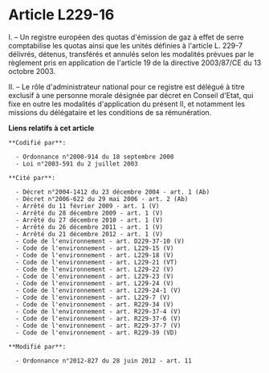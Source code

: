 # Article L229-16

I. – Un registre européen des quotas d'émission de gaz à effet de serre comptabilise les quotas ainsi que les unités définies
à l'article L. 229-7 délivrés, détenus, transférés et annulés selon les modalités prévues par le règlement pris en
application de l'article 19 de la directive 2003/87/CE du 13 octobre 2003.

II. – Le rôle d'administrateur national pour ce registre est délégué à titre exclusif à une personne morale désignée par
décret en Conseil d'Etat, qui fixe en outre les modalités d'application du présent II, et notamment les missions du
délégataire et les conditions de sa rémunération.

**Liens relatifs à cet article**

	**Codifié par**:

	  - Ordonnance n°2000-914 du 18 septembre 2000
	  - Loi n°2003-591 du 2 juillet 2003

	**Cité par**:

	  - Décret n°2004-1412 du 23 décembre 2004 - art. 1 (Ab)
	  - Décret n°2006-622 du 29 mai 2006 - art. 2 (Ab)
	  - Arrêté du 11 février 2009 - art. 1 (V)
	  - Arrêté du 28 décembre 2009 - art. 1 (V)
	  - Arrêté du 27 décembre 2010 - art. 1 (V)
	  - Arrêté du 26 décembre 2011 - art. 1 (V)
	  - Arrêté du 21 décembre 2012 - art. 1 (V)
	  - Code de l'environnement - art. D229-37-10 (V)
	  - Code de l'environnement - art. L229-15 (V)
	  - Code de l'environnement - art. L229-18 (V)
	  - Code de l'environnement - art. L229-21 (VT)
	  - Code de l'environnement - art. L229-22 (V)
	  - Code de l'environnement - art. L229-23 (V)
	  - Code de l'environnement - art. L229-24 (V)
	  - Code de l'environnement - art. L229-24-1 (V)
	  - Code de l'environnement - art. L229-7 (V)
	  - Code de l'environnement - art. R229-34 (V)
	  - Code de l'environnement - art. R229-37-4 (V)
	  - Code de l'environnement - art. R229-37-6 (V)
	  - Code de l'environnement - art. R229-37-7 (V)
	  - Code de l'environnement - art. R229-39 (VD)

	**Modifié par**:

	  - Ordonnance n°2012-827 du 28 juin 2012 - art. 11
